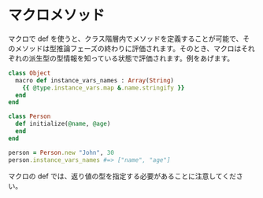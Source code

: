 # マクロメソッド

マクロで def を使うと、クラス階層内でメソッドを定義することが可能で、そのメソッドは型推論フェーズの終わりに評価されます。そのとき、マクロはそれぞれの派生型の型情報を知っている状態で評価されます。例をあげます。

```ruby
class Object
  macro def instance_vars_names : Array(String)
    {{ @type.instance_vars.map &.name.stringify }}
  end
end

class Person
  def initialize(@name, @age)
  end
end

person = Person.new "John", 30
person.instance_vars_names #=> ["name", "age"]
```

マクロの def では、返り値の型を指定する必要があることに注意してください。


